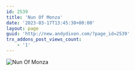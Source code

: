 ```yaml
---
id: 2539
title: 'Nun Of Monza'
date: '2023-03-17T13:45:30+00:00'
layout: page
guid: 'http://new.andydixon.com/?page_id=2539'
trx_addons_post_views_count:
    - '1'
---
```


![Nun Of Monza](https://i0.wp.com/assets.g8x2.ldn.idrivee2-23.com/posters/Nun%20Of%20Monza%2001.jpg?w=1200&ssl=1 "Nun Of Monza")